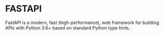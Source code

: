 # FASTAPI 
FastAPI is a modern, fast (high-performance), web framework for building APIs with Python 3.6+ based on standard Python type hints.


